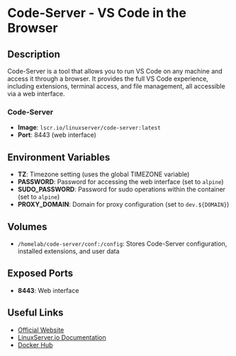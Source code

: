 # Code-Server - VS Code in the Browser

## Description

Code-Server is a tool that allows you to run VS Code on any machine and access it through a browser. It provides the full VS Code experience, including extensions, terminal access, and file management, all accessible via a web interface.

### Code-Server

- **Image**: `lscr.io/linuxserver/code-server:latest`
- **Port**: 8443 (web interface)

## Environment Variables

- **TZ**: Timezone setting (uses the global TIMEZONE variable)
- **PASSWORD**: Password for accessing the web interface (set to `alpine`)
- **SUDO_PASSWORD**: Password for sudo operations within the container (set to `alpine`)
- **PROXY_DOMAIN**: Domain for proxy configuration (set to `dev.${DOMAIN}`)

## Volumes

- `/homelab/code-server/conf:/config`: Stores Code-Server configuration, installed extensions, and user data

## Exposed Ports

- **8443**: Web interface

## Useful Links

- [Official Website](https://github.com/coder/code-server)
- [LinuxServer.io Documentation](https://docs.linuxserver.io/images/docker-code-server)
- [Docker Hub](https://hub.docker.com/r/linuxserver/code-server)
